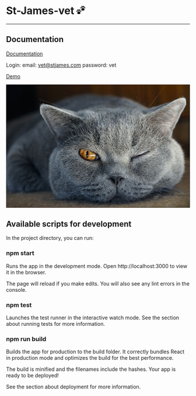 # St-James-vet ![Usea cases](./st-james-vet-doc/images/cat.png)

_______________________________

## Documentation

[Documentation](./st-james-vet-doc/README.md)

Login:
    email: vet@stjames.com
    password: vet

[Demo](http://st-james-vet.surge.sh/)



![cat](./st-james-vet-doc/images/british-cat.jpg)


## Available scripts for development

In the project directory, you can run:

### npm start
Runs the app in the development mode.
Open http://localhost:3000 to view it in the browser.

The page will reload if you make edits.
You will also see any lint errors in the console.

### npm test
Launches the test runner in the interactive watch mode.
See the section about running tests for more information.

### npm run build
Builds the app for production to the build folder.
It correctly bundles React in production mode and optimizes the build for the best performance.

The build is minified and the filenames include the hashes.
Your app is ready to be deployed!

See the section about deployment for more information.
